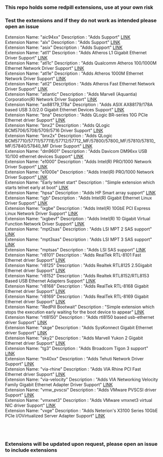 <h3 align=”center”>This repo holds some redpill extensions, use at your own risk</h3>
<h3 align=”center”>Test the extensions and if they do not work as intended please open an issue</h3>
Extension Name: "aic94xx" Description : "Adds  Support"
<a href="https://raw.githubusercontent.com/pocopico/rp-ext/master/aic94xx/rpext-index.json">LINK</a><br>
Extension Name: "alx" Description : "Adds  Support"
<a href="https://raw.githubusercontent.com/pocopico/rp-ext/master/alx/rpext-index.json">LINK</a><br>
Extension Name: "asix" Description : "Adds  Support"
<a href="https://raw.githubusercontent.com/pocopico/rp-ext/master/asix/rpext-index.json">LINK</a><br>
Extension Name: "atl1" Description : "Adds Atheros L1 Gigabit Ethernet Driver Support"
<a href="https://raw.githubusercontent.com/pocopico/rp-ext/master/atl1/rpext-index.json">LINK</a><br>
Extension Name: "atl1c" Description : "Adds Qualcomm Atheros 100/1000M Ethernet Network Driver Support"
<a href="https://raw.githubusercontent.com/pocopico/rp-ext/master/atl1c/rpext-index.json">LINK</a><br>
Extension Name: "atl1e" Description : "Adds Atheros 1000M Ethernet Network Driver Support"
<a href="https://raw.githubusercontent.com/pocopico/rp-ext/master/atl1e/rpext-index.json">LINK</a><br>
Extension Name: "atl2" Description : "Adds Atheros Fast Ethernet Network Driver Support"
<a href="https://raw.githubusercontent.com/pocopico/rp-ext/master/atl2/rpext-index.json">LINK</a><br>
Extension Name: "atlantic" Description : "Adds Marvell (Aquantia) Corporation(R) Network Driver Support"
<a href="https://raw.githubusercontent.com/pocopico/rp-ext/master/atlantic/rpext-index.json">LINK</a><br>
Extension Name: "ax88179_178a" Description : "Adds ASIX AX88179/178A based USB 3.0/2.0 Gigabit Ethernet Devices Support"
<a href="https://raw.githubusercontent.com/pocopico/rp-ext/master/ax88179_178a/rpext-index.json">LINK</a><br>
Extension Name: "bna" Description : "Adds QLogic BR-series 10G PCIe Ethernet driver Support"
<a href="https://raw.githubusercontent.com/pocopico/rp-ext/master/bna/rpext-index.json">LINK</a><br>
Extension Name: "bnx2" Description : "Adds QLogic BCM5706/5708/5709/5716 Driver Support"
<a href="https://raw.githubusercontent.com/pocopico/rp-ext/master/bnx2/rpext-index.json">LINK</a><br>
Extension Name: "bnx2x" Description : "Adds QLogic BCM57710/57711/57711E/57712/57712_MF/57800/57800_MF/57810/57810_MF/57840/57840_MF Driver Support"
<a href="https://raw.githubusercontent.com/pocopico/rp-ext/master/bnx2x/rpext-index.json">LINK</a><br>
Extension Name: "dm9601" Description : "Adds Davicom DM96xx USB 10/100 ethernet devices Support"
<a href="https://raw.githubusercontent.com/pocopico/rp-ext/master/dm9601/rpext-index.json">LINK</a><br>
Extension Name: "e1000" Description : "Adds Intel(R) PRO/1000 Network Driver Support"
<a href="https://raw.githubusercontent.com/pocopico/rp-ext/master/e1000/rpext-index.json">LINK</a><br>
Extension Name: "e1000e" Description : "Adds Intel(R) PRO/1000 Network Driver Support"
<a href="https://raw.githubusercontent.com/pocopico/rp-ext/master/e1000e/rpext-index.json">LINK</a><br>
Extension Name: "Early telnet start" Description : "Simple extension which starts telnet early at boot"
<a href="https://github.com/pocopico/rp-ext/raw/main/early-telnet/rpext-index.json">LINK</a><br>
Extension Name: "hpsa" Description : "Adds HP Smart array support"
<a href="https://raw.githubusercontent.com/pocopico/rp-ext/master/hpsa/rpext-index.json">LINK</a><br>
Extension Name: "igb" Description : "Adds Intel(R) Gigabit Ethernet Linux Driver Support"
<a href="https://raw.githubusercontent.com/pocopico/rp-ext/master/igb/rpext-index.json">LINK</a><br>
Extension Name: "ixgbe" Description : "Adds Intel(R) 10GbE PCI Express Linux Network Driver Support"
<a href="https://raw.githubusercontent.com/pocopico/rp-ext/master/ixgbe/rpext-index.json">LINK</a><br>
Extension Name: "ixgbevf" Description : "Adds Intel(R) 10 Gigabit Virtual Function Network Driver Support"
<a href="https://raw.githubusercontent.com/pocopico/rp-ext/master/ixgbevf/rpext-index.json">LINK</a><br>
Extension Name: "mpt2sas" Description : "Adds LSI MPT 2 SAS support"
<a href="https://raw.githubusercontent.com/pocopico/rp-ext/master/mpt2sas/rpext-index.json">LINK</a><br>
Extension Name: "mpt3sas" Description : "Adds LSI MPT 3 SAS support"
<a href="https://raw.githubusercontent.com/pocopico/rp-ext/master/mpt3sas/rpext-index.json">LINK</a><br>
Extension Name: "mptsas" Description : "Adds LSI SAS support"
<a href="https://raw.githubusercontent.com/pocopico/rp-ext/master/mptsas/rpext-index.json">LINK</a><br>
Extension Name: "r8101" Description : "Adds RealTek RTL-8101 Fast Ethernet driver Support"
<a href="https://raw.githubusercontent.com/pocopico/rp-ext/master/r8101/rpext-index.json">LINK</a><br>
Extension Name: "r8125" Description : "Adds Realtek RTL8125 2.5Gigabit Ethernet driver Support"
<a href="https://raw.githubusercontent.com/pocopico/rp-ext/master/r8125/rpext-index.json">LINK</a><br>
Extension Name: "r8152" Description : "Adds Realtek RTL8152/RTL8153 Based USB Ethernet Adapters Support"
<a href="https://raw.githubusercontent.com/pocopico/rp-ext/master/r8152/rpext-index.json">LINK</a><br>
Extension Name: "r8168" Description : "Adds RealTek RTL-8168 Gigabit Ethernet driver Support"
<a href="https://raw.githubusercontent.com/pocopico/rp-ext/master/r8168/rpext-index.json">LINK</a><br>
Extension Name: "r8169" Description : "Adds RealTek RTL-8169 Gigabit Ethernet driver Support"
<a href="https://raw.githubusercontent.com/pocopico/rp-ext/master/r8169/rpext-index.json">LINK</a><br>
Extension Name: "RedPill Bootwait" Description : "Simple extension which stops the execution early waiting for the boot device to appear"
<a href="https://github.com/pocopico/rp-ext/raw/main/redpill-boot-wait/rpext-index.json">LINK</a><br>
Extension Name: "rtl8150" Description : "Adds rtl8150 based usb-ethernet driver Support"
<a href="https://raw.githubusercontent.com/pocopico/rp-ext/master/rtl8150/rpext-index.json">LINK</a><br>
Extension Name: "skge" Description : "Adds SysKonnect Gigabit Ethernet driver Support"
<a href="https://raw.githubusercontent.com/pocopico/rp-ext/master/skge/rpext-index.json">LINK</a><br>
Extension Name: "sky2" Description : "Adds Marvell Yukon 2 Gigabit Ethernet driver Support"
<a href="https://raw.githubusercontent.com/pocopico/rp-ext/master/sky2/rpext-index.json">LINK</a><br>
Extension Name: "tg3" Description : "Adds Broadcom Tigon 3 support"
<a href="https://raw.githubusercontent.com/pocopico/rp-ext/master/tg3/rpext-index.json">LINK</a><br>
Extension Name: "tn40xx" Description : "Adds Tehuti Network Driver Support"
<a href="https://raw.githubusercontent.com/pocopico/rp-ext/master/tn40xx/rpext-index.json">LINK</a><br>
Extension Name: "via-rhine" Description : "Adds VIA Rhine PCI Fast Ethernet driver Support"
<a href="https://raw.githubusercontent.com/pocopico/rp-ext/master/via-rhine/rpext-index.json">LINK</a><br>
Extension Name: "via-velocity" Description : "Adds VIA Networking Velocity Family Gigabit Ethernet Adapter Driver Support"
<a href="https://raw.githubusercontent.com/pocopico/rp-ext/master/via-velocity/rpext-index.json">LINK</a><br>
Extension Name: "vmw_pvscsi" Description : "Adds VMware PVSCSI driver Support"
<a href="https://raw.githubusercontent.com/pocopico/rp-ext/master/vmw_pvscsi/rpext-index.json">LINK</a><br>
Extension Name: "vmxnet3" Description : "Adds VMware vmxnet3 virtual NIC driver Support"
<a href="https://raw.githubusercontent.com/pocopico/rp-ext/master/vmxnet3/rpext-index.json">LINK</a><br>
Extension Name: "vxge" Description : "Adds Neterion's X3100 Series 10GbE PCIe I/OVirtualized Server Adapter Support"
<a href="https://raw.githubusercontent.com/pocopico/rp-ext/master/vxge/rpext-index.json">LINK</a><br>
<br><br><br>
<h3>Extensions will be updated upon request, please open an issue to include extensions</h3>
